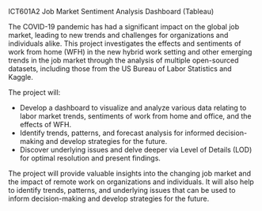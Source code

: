 ICT601A2 Job Market Sentiment Analysis Dashboard (Tableau)

The COVID-19 pandemic has had a significant impact on the global job market, leading to new trends and challenges for organizations and individuals alike. This project investigates the effects and sentiments of work from home (WFH) in the new hybrid work setting and other emerging trends in the job market through the analysis of multiple open-sourced datasets, including those from the US Bureau of Labor Statistics and Kaggle.

The project will:
- Develop a dashboard to visualize and analyze various data relating to labor market trends, sentiments of work from home and office, and the effects of WFH.
- Identify trends, patterns, and forecast analysis for informed decision-making and develop strategies for the future.
- Discover underlying issues and delve deeper via Level of Details (LOD) for optimal resolution and present findings.

The project will provide valuable insights into the changing job market and the impact of remote work on organizations and individuals. It will also help to identify trends, patterns, and underlying issues that can be used to inform decision-making and develop strategies for the future.
